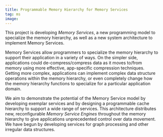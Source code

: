 ```yaml
---
title: Programmable Memory Hierarchy for Memory Services
tag: ms
image:
---
```


This project is developing *Memory Services*,
a new programming model to specialize the memory hierarchy,
as well as a new system architecture to implement Memory Services.

Memory Services allow programmers to specialize the memory hierarchy to support their application in a variety of ways.
On the simpler side, applications could de-compress/compress data as it moves to/from memory using more effective, app-specific compression techniques.
Getting more complex, applications can implement complex data structure operations within the memory hierarchy,
or even completely change how the memory hierarchy functions to specialize for a particular application domain.

We aim to demonstrate the potential of the Memory Service model by developing exemplar services and by designing a programmable cache hierarchy to support a wide range of services.
This architecture distributes new, reconfigurable *Memory Service Engines* throughout the memory hierarchy to give applications unprecedented control over data movement.
We have begun by developing services for graph processing and other irregular data structures.